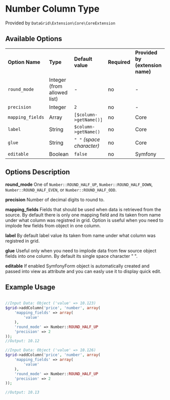 # Number Column Type #

Provided by ``DataGrid\Extension\Core\CoreExtension``

## Available Options ##

<table>
    <tr>
        <td>
            <b>Option Name</b>
        </td>
        <td>
            <b>Type</b>
        </td>
        <td>
            <b>Default value</b>
        </td>
        <td>
            <b>Required</b>
        </td>
        <td>
            <b>Provided by (extension name)</b>
        </td>
    </tr>
    <tr>
        <td>
            <code>round_mode</code>
        </td>
        <td>
            Integer (from allowed list)
        </td>
        <td>
            -
        </td>
        <td>
            no
        </td>
        <td>
            -
        </td>
    </tr>
    <tr>
        <td>
            <code>precision</code>
        </td>
        <td>
            Integer
        </td>
        <td>
            <code>2</code>
        </td>
        <td>
            no
        </td>
        <td>
            -
        </td>
    </tr>
    <tr>
        <td>
            <code>mapping_fields</code>
        </td>
        <td>
            Array
        </td>
        <td>
            <code>[$column->getName()]</code>
        </td>
        <td>
            no
        </td>
        <td>
            Core
        </td>
    </tr>
    <tr>
        <td>
            <code>label</code>
        </td>
        <td>
            String
        </td>
        <td>
            <code>$column->getName()</code>
        </td>
        <td>
            no
        </td>
        <td>
            Core
        </td>
    </tr>
    <tr>
        <td>
            <code>glue</code>
        </td>
        <td>
            String
        </td>
        <td>
            <code>" "</code> <i>(space character)</i>
        </td>
        <td>
            no
        </td>
        <td>
            Core
        </td>
    </tr>
    <tr>
        <td>
            <code>editable</code>
        </td>
        <td>
            Boolean
        </td>
        <td>
            <code>false</code>
        </td>
        <td>
            no
        </td>
        <td>
            Symfony
        </td>
    </tr>
</table>

## Options Description ##

**round_mode** One of ``Number::ROUND_HALF_UP``, ``Number::ROUND_HALF_DOWN``, ``Number::ROUND_HALF_EVEN``, or ``Number::ROUND_HALF_ODD``.

**precision** Number of decimal digits to round to. 

**mapping_fields** Fields that should be used when data is retrieved from the source. By default there is only one mapping 
field and its taken from name under what column was registred in grid. 
Option is useful when you need to implode few fields from object in one column. 

**label** By default label value its taken from name under what column was registred in grid. 

**glue** Useful only when you need to implode data from few source object fields into one column. By default its single space character " ". 

**editable** If enabled SymfonyForm object is automatically created and passed into view as attribute and you can easly use it to display quick edit. 
## Example Usage ##

``` php

//Input Data: Object ('value' => 10.123)
$grid->addColumn('price', 'number', array(
    'mapping_fields' => array(
        'value'
    ),
    'round_mode' => Number::ROUND_HALF_UP
    'precision' => 2
));
//Output: 10.12

//Input Data: Object ('value' => 10.126)
$grid->addColumn('price', 'number', array(
    'mapping_fields' => array(
        'value'
    ),
    'round_mode' => Number::ROUND_HALF_UP
    'precision' => 2
));

//Output: 10.13